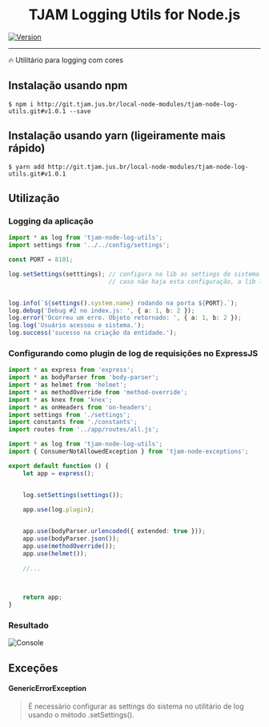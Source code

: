 <h1 align="center">TJAM Logging Utils for Node.js</h1>

[![Version](https://img.shields.io/badge/Versão-v1.0.1-green.svg)](http://git.tjam.jus.br/local-node-modules/)

---

:fire: Utilitário para logging com cores

## Instalação usando npm
   
```
$ npm i http://git.tjam.jus.br/local-node-modules/tjam-node-log-utils.git#v1.0.1 --save
```

## Instalação usando yarn (ligeiramente mais rápido)
   
```
$ yarn add http://git.tjam.jus.br/local-node-modules/tjam-node-log-utils.git#v1.0.1
```

## Utilização

### Logging da aplicação

```typescript
import * as log from 'tjam-node-log-utils';
import settings from '../../config/settings';

const PORT = 8101;

log.setSettings(setttings); // configura na lib as settings do sistema
                            // caso não haja esta configuração, a lib lançará um GenericErrorException


log.info(`${settings().system.name} rodando na porta ${PORT}.`);
log.debug('Debug #2 no index.js: ', { a: 1, b: 2 });
log.error('Ocorreu um erro. Objeto retornado: ', { a: 1, b: 2 });
log.log('Usuário acessou o sistema.');
log.success('sucesso na criação da entidade.');

```

### Configurando como plugin de log de requisições no ExpressJS 

```typescript
import * as express from 'express';
import * as bodyParser from 'body-parser';
import * as helmet from 'helmet';
import * as methodOverride from 'method-override';
import * as knex from 'knex';
import * as onHeaders from 'on-headers';
import settings from './settings';
import constants from './constants';
import routes from '../app/routes/all.js';

import * as log from 'tjam-node-log-utils';
import { ConsumerNotAllowedException } from 'tjam-node-exceptions';

export default function () {
    let app = express();


    log.setSettings(settings());

    app.use(log.plugin);

    
    app.use(bodyParser.urlencoded({ extended: true }));    
    app.use(bodyParser.json());
    app.use(methodOverride());
    app.use(helmet());
    
    //...

    

    return app;
}

```


### Resultado

![Console](http://git.tjam.jus.br/local-node-modules/tjam-node-log-utils/raw/master/log.png "console")


## Exceções

#### GenericErrorException
>É necessário configurar as settings do sistema no utilitário de log usando o método .setSettings().